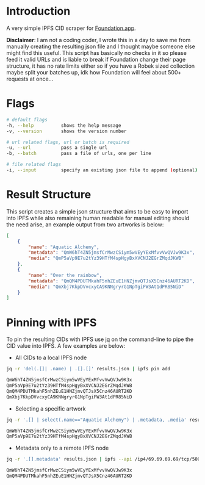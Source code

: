 # Introduction
A very simple IPFS CID scraper for [Foundation.app](https://foundation.app/).

**Disclaimer**: I am not a coding coder, I wrote this in a day to save me from manually creating the resulting json file and I thought maybe someone else might find this useful. This script has basically no checks in it so please feed it valid URLs and is liable to break if Foundation change their page structure, it has no rate limits either so if you have a Robek sized collection maybe split your batches up, idk how Foundation will feel about 500+ requests at once...

# Flags
```bash
# default flags
-h, --help          shows the help message
-v, --version       shows the version number

# url related flags, url or batch is required
-u, --url           pass a single url
-b, --batch         pass a file of urls, one per line

# file related flags
-i, --input         specify an existing json file to append (optional)
```

# Result Structure
This script creates a simple json structure that aims to be easy to import into IPFS while also remaining human readable for manual editing should the need arise, an example output from two artworks is below:

```json
[
    {
        "name": "Aquatic Alchemy",
        "metadata": "QmW6hT4ZN5jmsfCrMwzCSiym5wVEyYExMfvvVwQVJw9K3x",
        "media": "QmP5aVp9E7u2tYz39HTfM4spHgyBxXVCNJ2EGrZMqdJKWB"
    },
    {
        "name": "Over the rainbow",
        "metadata": "QmQM4PDUTMkahF5nhZEuE1HNZjmvQTJsX5Cnz46AURT2KD",
        "media": "QmXbj7KkpDVvcxyCA9KNNgryrG1NpTgiFW3At1dPR85NiD"
    }
]
```

# Pinning with IPFS
To pin the resulting CIDs with IPFS use [jq](https://github.com/stedolan/jq) on the command-line to pipe the CID value into IPFS. A few examples are below:

* All CIDs to a local IPFS node
```bash
jq -r 'del(.[]| .name) | .[].[]' results.json | ipfs pin add
```
```bash
QmW6hT4ZN5jmsfCrMwzCSiym5wVEyYExMfvvVwQVJw9K3x
QmP5aVp9E7u2tYz39HTfM4spHgyBxXVCNJ2EGrZMqdJKWB
QmQM4PDUTMkahF5nhZEuE1HNZjmvQTJsX5Cnz46AURT2KD
QmXbj7KkpDVvcxyCA9KNNgryrG1NpTgiFW3At1dPR85NiD
```
* Selecting a specific artwork

```bash
jq -r '.[] | select(.name=="Aquatic Alchemy") | .metadata, .media' results.json
```
```bash
QmW6hT4ZN5jmsfCrMwzCSiym5wVEyYExMfvvVwQVJw9K3x
QmP5aVp9E7u2tYz39HTfM4spHgyBxXVCNJ2EGrZMqdJKWB
```
* Metadata only to a remote IPFS node

```bash
jq -r '.[].metadata' results.json | ipfs --api /ip4/69.69.69.69/tcp/5001 pin add
```
```bash
QmW6hT4ZN5jmsfCrMwzCSiym5wVEyYExMfvvVwQVJw9K3x
QmQM4PDUTMkahF5nhZEuE1HNZjmvQTJsX5Cnz46AURT2KD
```
